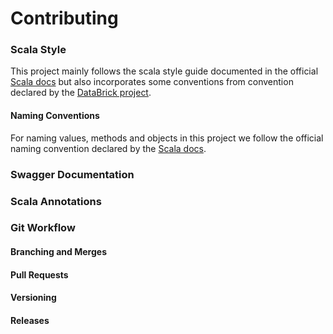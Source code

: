 # Contributing


### Scala Style
This project mainly follows the scala style guide documented in the official [Scala docs](http://docs.scala-lang.org/style/naming-conventions.html) but also incorporates some conventions from convention declared by the [DataBrick project](https://github.com/databricks/scala-style-guide).


#### Naming Conventions
For naming values, methods and objects in this project we follow the official naming convention declared by the [Scala docs](http://docs.scala-lang.org/style/naming-conventions.html). 

### Swagger Documentation


### Scala Annotations

### Git Workflow

#### Branching and Merges

#### Pull Requests

#### Versioning

#### Releases
